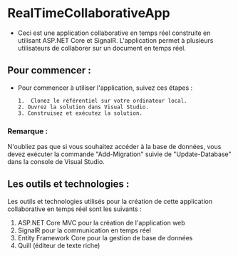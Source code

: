 # RealTimeCollaborativeApp

 + Ceci est une application collaborative en temps réel construite en utilisant ASP.NET Core et SignalR. L'application permet à plusieurs utilisateurs de collaborer sur un document en temps réel.

## Pour commencer : 

- Pour commencer à utiliser l'application, suivez ces étapes :

      1.  Clonez le référentiel sur votre ordinateur local. 
      2. Ouvrez la solution dans Visual Studio.
      3. Construisez et exécutez la solution.
    
 ### Remarque : 
 
N'oubliez pas que si vous souhaitez accéder à la base de données, vous devez exécuter la commande "Add-Migration" suivie de "Update-Database" dans la console de Visual Studio.

## Les outils et technologies : 
Les outils et technologies utilisés pour la création de cette application collaborative en temps réel sont les suivants :

1. ASP.NET Core MVC pour la création de l'application web
2. SignalR pour la communication en temps réel
3. Entity Framework Core pour la gestion de base de données
4. Quill (éditeur de texte riche)

